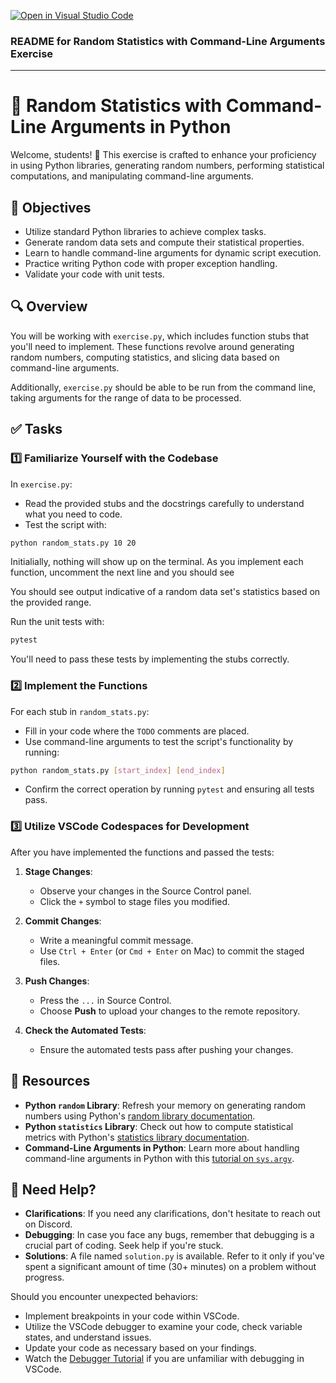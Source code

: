 [![Open in Visual Studio Code](https://classroom.github.com/assets/open-in-vscode-718a45dd9cf7e7f842a935f5ebbe5719a5e09af4491e668f4dbf3b35d5cca122.svg)](https://classroom.github.com/online_ide?assignment_repo_id=14723175&assignment_repo_type=AssignmentRepo)
### README for Random Statistics with Command-Line Arguments Exercise

---

# 🎲 Random Statistics with Command-Line Arguments in Python

Welcome, students! 🚀 This exercise is crafted to enhance your proficiency in using Python libraries, generating random numbers, performing statistical computations, and manipulating command-line arguments.

## 🎯 Objectives

- Utilize standard Python libraries to achieve complex tasks.
- Generate random data sets and compute their statistical properties.
- Learn to handle command-line arguments for dynamic script execution.
- Practice writing Python code with proper exception handling.
- Validate your code with unit tests.

## 🔍 Overview

You will be working with `exercise.py`, which includes function stubs that you'll need to implement. These functions revolve around generating random numbers, computing statistics, and slicing data based on command-line arguments.

Additionally, `exercise.py` should be able to be run from the command line, taking arguments for the range of data to be processed.

## ✅ Tasks

### 1️⃣ Familiarize Yourself with the Codebase

In `exercise.py`:
- Read the provided stubs and the docstrings carefully to understand what you need to code.
- Test the script with:

```bash
python random_stats.py 10 20
```

Initialially, nothing will show up on the terminal. As you implement each function, 
uncomment the next line and you should see

You should see output indicative of a random data set's statistics based on the provided range.

Run the unit tests with:

```bash
pytest
```


You'll need to pass these tests by implementing the stubs correctly.

### 2️⃣ Implement the Functions

For each stub in `random_stats.py`:
- Fill in your code where the `TODO` comments are placed.
- Use command-line arguments to test the script's functionality by running:

```bash
python random_stats.py [start_index] [end_index]
```


- Confirm the correct operation by running `pytest` and ensuring all tests pass.

### 3️⃣ Utilize VSCode Codespaces for Development

After you have implemented the functions and passed the tests:

1. **Stage Changes**: 
   - Observe your changes in the Source Control panel.
   - Click the `+` symbol to stage files you modified.

2. **Commit Changes**: 
   - Write a meaningful commit message.
   - Use `Ctrl + Enter` (or `Cmd + Enter` on Mac) to commit the staged files.

3. **Push Changes**: 
   - Press the `...` in Source Control.
   - Choose **Push** to upload your changes to the remote repository.

4. **Check the Automated Tests**: 
   - Ensure the automated tests pass after pushing your changes.

## 📘 Resources

- **Python `random` Library**: Refresh your memory on generating random numbers using Python's [random library documentation](https://docs.python.org/3/library/random.html).
- **Python `statistics` Library**: Check out how to compute statistical metrics with Python's [statistics library documentation](https://docs.python.org/3/library/statistics.html).
- **Command-Line Arguments in Python**: Learn more about handling command-line arguments in Python with this [tutorial on `sys.argv`](https://docs.python.org/3/using/cmdline.html#cmdoption-arg).

## 🤔 Need Help?

- **Clarifications**: If you need any clarifications, don't hesitate to reach out on Discord.
- **Debugging**: In case you face any bugs, remember that debugging is a crucial part of coding. Seek help if you're stuck.
- **Solutions**: A file named `solution.py` is available. Refer to it only if you've spent a significant amount of time (30+ minutes) on a problem without progress.

Should you encounter unexpected behaviors:
- Implement breakpoints in your code within VSCode.
- Utilize the VSCode debugger to examine your code, check variable states, and understand issues.
- Update your code as necessary based on your findings.
- Watch the [Debugger Tutorial](https://www.youtube.com/watch?v=7qZBwhSlfOo&t=7s) if you are unfamiliar with debugging in VSCode.

